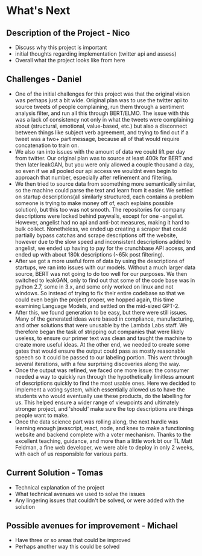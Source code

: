 # What's Next

## Description of the Project - Nico
  - Discuss why this project is important
  - initial thoughts regarding implementation (twitter api and assess)
  - Overall what the project looks like from here
  
## Challenges - Daniel
 - One of the initial challenges for this project was that the original vision was perhaps just a bit wide.  Original plan was to use the twitter api to source tweets of people complaining, run them through a sentiment analysis filter, and run all this through BERT/ELMO.  The issue with this was a lack of consistency not only in what the tweets were complaining about (structural, emotional, value-based, etc.) but also a disconnect between things like subject verb agreement, and trying to find out if a tweet was a two+ part message, because all of that would require concatenation to train on.  
 - We also ran into issues with the amount of data we could lift per day from twitter.  Our original plan was to source at least 400k for BERT and then later leakGAN, but you were only allowed a couple thousand a day, so even if we all pooled our api access we wouldnt even begin to approach that number, especially after refinement and filtering.
 - We then tried to source data from soomething more semantically similar, so the machine could parse the text and learn from it easier.  We settled on startup descriptions(all similarly structured, each contains a problem someone is trying to make money off of, each explains possible solution), but this too was not smooth.  The repositories for company descriptions were locked behind paywalls, except for one -angelist.  However, angelist had no api and anti-bot measures, making it hard to bulk collect.  Nonetheless, we ended up creating a scraper that could partially bypass catchas and scrape descriptions off the website, however due to the slow speed and inconsistent descriptions added to angelist, we ended up having to pay for the crunchbase API access, and ended up with about 180k descriptions (~65k post filtering).
 - After we got a more useful form of data by using the descriptions of startups, we ran into issues with our models.  Without a much larger data source, BERT was not going to do too well for our purposes.  We then switched to leakGAN, only to find out that some of the code base was in python 2.7, some in 3.x, and some only worked on linux and not windows.  So instead of trying to fix their entire codebase so that we could even begin the project proper, we hopped again, this time examining Language Models, and settled on the mid-sized GPT-2.
 - After this, we found generation to be easy, but there were still issues.  Many of the generated ideas were based in compliance, manufacturing, and other solutions that were unusable by the Lambda Labs staff.  We therefore began the task of stripping out companies that were likely useless, to ensure our primer text was clean and taught the machine to create more useful ideas.  At the other end, we needed to create some gates that would ensure the output could pass as mostly reasonable speech so it could be passed to our labeling portion.  This went through several iterations, with a few surprising discoveries along the way.
 - Once the output was refined, we faced one more issue: the consumer needed a way to quickly run through the hypothetically limitless amount of descriptions quickly to find the most usable ones.  Here we decided to implement a voting system, which essentially allowed us to have the students who would eventually use these products, do the labelling for us.  This helped ensure a wider range of viewpoints and ultimately stronger project, and 'should' make sure the top descriptions are things people want to make.  
 - Once the data science part was rolling along, the next hurdle was learning enough javascript, react, node, and knex to make a functioning website and backend complete with a voter mechanism.  Thanks to the excellent teaching, guidance, and more than a little work bt our TL Matt Feldman, a fine web developer, we were able to deploy in only 2 weeks, with each of us responsible for various parts.
 
## Current Solution - Tomas
  - Technical explanation of the project
  - What technical avenues we used to solve the issues
  - Any lingering issues that couldn't be solved, or were added with the solution
  
## Possible avenues for improvement - Michael
  - Have three or so areas that could be improved
  - Perhaps another way this could be solved
